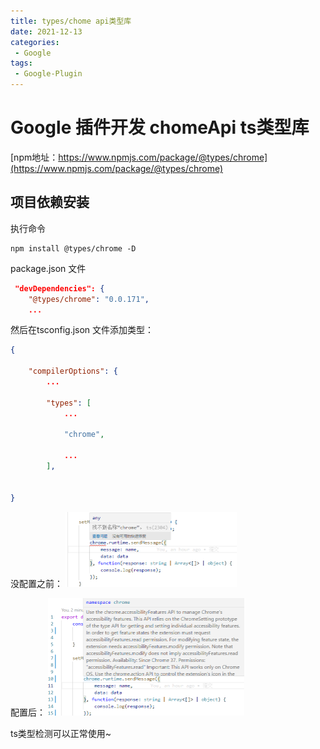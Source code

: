 ```yaml
---
title: types/chome api类型库
date: 2021-12-13
categories: 
 - Google
tags:
 - Google-Plugin
---
```


# Google 插件开发 chomeApi ts类型库
[npm地址：https://www.npmjs.com/package/@types/chrome](https://www.npmjs.com/package/@types/chrome)


## 项目依赖安装

执行命令
```
npm install @types/chrome -D
```
package.json 文件

```json
 "devDependencies": {
    "@types/chrome": "0.0.171",
    ...
```

然后在tsconfig.json 文件添加类型：
```json
{
 
    "compilerOptions": {
        ...
 
        "types": [
            ...
             
            "chrome",
 
            ...
        ],
 
 
}
```
没配置之前：
<img src="./img/4d6733da125a655d334a689a694200e.png" alt="An image" style="zoom:50%">

配置后：
<img src="./img/429777c006410de5b42bd6320e12bf4.png" alt="An iamge" style="zoom:50%">

ts类型检测可以正常使用~